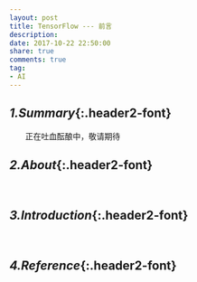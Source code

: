 ```yaml
---
layout: post
title: TensorFlow --- 前言
description: 
date: 2017-10-22 22:50:00
share: true
comments: true
tag:
- AI
---
```

## *1.Summary*{:.header2-font}
&emsp;&emsp;正在吐血酝酿中，敬请期待
## *2.About*{:.header2-font}
&emsp;&emsp;
## *3.Introduction*{:.header2-font}
&emsp;&emsp;
## *4.Reference*{:.header2-font}
